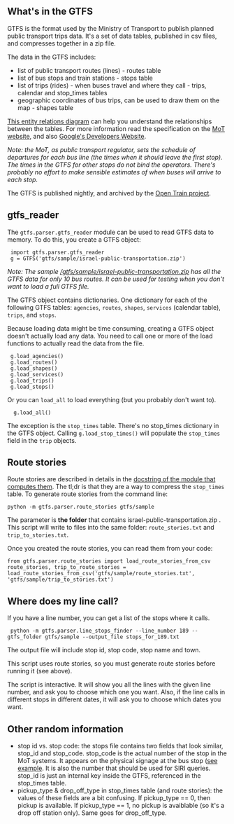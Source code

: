 What's in the GTFS
------------------

GTFS is the format used by the Ministry of Transport to publish planned public transport trips data. It's a set of data tables, published in csv files, and compresses together in a zip file. 

The data in the GTFS includes:

  * list of public transport routes (lines) - routes table
  * list of bus stops and train stations - stops table
  * list of trips (rides) - when buses travel and where they call - trips, calendar and stop_times tables 
  * geographic coordinates of bus trips, can be used to draw them on the map - shapes table 

[This entity relations diagram](https://github.com/hasadna/open-bus/blob/master/gtfs/gtfs_src_entity_diagram.png) can help you understand the relationships between the tables. For more information read the specification on the [MoT website](<http://he.mot.gov.il/index.php?option=com_content&view=article&id=2244:pub-trn-gtfs&catid=167:pub-trn-dev-info&Itemid=304>), and also [Google's Developers Website](https://developers.google.com/transit/gtfs/reference/).

*Note: the MoT, as public transport regulator, sets the schedule of departures for each bus line (the times when it should leave the first stop). The times in the GTFS for other stops do not bind the operators. There's probably no effort to make sensible estimates of when buses will arrive to each stop.*

The GTFS is published nightly, and archived by the [Open Train project](<http://gtfs.otrain.org/static/archive/>). 

gtfs_reader
-----------

The `gtfs.parser.gtfs_reader` module can be used to read GTFS data to memory. To do this, you create a GTFS object:

     import gtfs.parser.gtfs_reader
     g = GTFS('gtfs/sample/israel-public-transportation.zip')
     
*Note: The sample [/gtfs/sample/israel-public-transportation.zip](<https://github.com/hasadna/open-bus/tree/master/gtfs/sample>) has all the GTFS data for only 10 bus routes. It can be used for testing when you don't want to load a full GTFS file.*

The GTFS object contains dictionaries. One dictionary for each of the following GTFS tables: `agencies`, `routes`, `shapes`, `services` (calendar table), `trips`, and `stops`. 

Because loading data might be time consuming, creating a GTFS object doesn't actually load any data. You need to call one or more of the load functions to actually read the data from the file. 

     g.load_agencies()
     g.load_routes()
     g.load_shapes()
     g.load_services()
     g.load_trips()
     g.load_stops()

Or you can `load_all` to load everything (but you probably don't want to).

      g.load_all()

The exception is the `stop_times` table. There's no stop_times dictionary in the GTFS object. Calling `g.load_stop_times()` will populate the `stop_times` field in the `trip` objects. 


Route stories
-------------
Route stories are described in details in the [docstring of the module that computes them](<https://github.com/hasadna/open-bus/blob/master/gtfs/parser/route_stories.py>). The tl;dr is that they are a way to compress the `stop_times` table. To generate route stories from the command line: 

    python -m gtfs.parser.route_stories gtfs/sample
    
The parameter is **the folder** that contains israel-public-transportation.zip . This script will write to files into the same folder: `route_stories.txt` and `trip_to_stories.txt`.

Once you created the route stories, you can read them from your code:

    from gtfs.parser.route_stories import load_route_stories_from_csv
    route_stories, trip_to_route_stories = load_route_stories_from_csv('gtfs/sample/route_stories.txt', 'gtfs/sample/trip_to_stories.txt')
    

Where does my line call?
------------------------
If you have a line number, you can get a list of the stops where it calls. 

     python -m gtfs.parser.line_stops_finder --line_number 189 --gtfs_folder gtfs/sample --output_file stops_for_189.txt
     
The output file will include stop id, stop code, stop name and town. 
     
This script uses route stories, so you must generate route stories before running it (see above).

The script is interactive. It will show you all the lines with the given line number, and ask you to choose which one you want. Also, if the line calls in different stops in different dates, it will ask you to choose which dates you want. 


Other random information
-------------------------
* stop id vs. stop code:  the stops file contains two fields that look similar, stop_id and stop_code. stop_code is the actual number of the stop in the MoT systems. It appears on the physical signage at the bus stop ([see example](http://img2.tapuz.co.il/CommunaFiles/50250504.jpg]). It is also the number that should be used for SIRI queries. stop_id is just an internal key inside the GTFS, referenced in the stop_times table.  
* pickup_type & drop_off_type in stop_times table (and route stories): the values of these fields are a bit confusing. If pickup_type == 0, then pickup is available. If pickup_type == 1, no pickup is avaiblable (so it's a drop off station only). Same goes for drop_off_type. 
